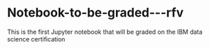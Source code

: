 # Notebook-to-be-graded---rfv
This is the first Jupyter notebook that will be graded on the IBM data science certification
